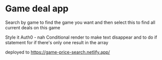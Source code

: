 # Game deal app

Search by game to find the game you want and then select this to find all current deals on this game

Style it
Auth0 - nah
Conditional render to make text disappear and to do if statement for if there's only one result in the array

deployed to https://game-price-search.netlify.app/
